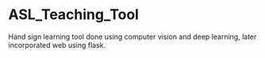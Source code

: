 # ASL_Teaching_Tool
Hand sign learning tool done using computer vision and deep learning, later incorporated web using flask. 
